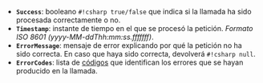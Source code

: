 - **`Success`**: booleano `#!csharp true/false` que indica si la llamada ha sido procesada correctamente o no.
- **`Timestamp`**: instante de tiempo en el que se procesó la petición. *Formato ISO 8601 (yyyy-MM-ddThh\:mm\:ss.fffffff)*.
- **`ErrorMessage`**: mensaje de error explicando por qué la petición no ha sido correcta. En caso que haya sido correcta, devolverá `#!csharp null`.
- **`ErrorCodes`**: lista de [códigos](../../annex/errorCode.md) que identifican los errores que se hayan producido en la llamada.
